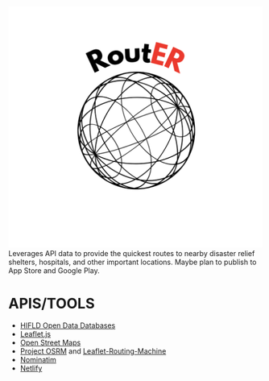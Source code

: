 ![RoutER Logo](https://github.com/D3V-D/RoutER/blob/main/public/RoutERLogo.png?raw=true)
Leverages API data to provide the quickest routes to nearby disaster relief shelters, hospitals, and other important locations. Maybe plan to publish to App Store and Google Play.

# APIS/TOOLS
- [HIFLD Open Data Databases](https://hifld-geoplatform.opendata.arcgis.com/)
- [Leaflet.js](https://leafletjs.com/)
- [Open Street Maps](https://www.openstreetmap.org/#map=14/30.5201/-84.2390)
- [Project OSRM](https://project-osrm.org/) and [Leaflet-Routing-Machine](https://www.liedman.net/leaflet-routing-machine/)
- [Nominatim](https://nominatim.org/release-docs/latest/)
- [Netlify](https://netlify.com)
